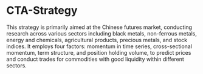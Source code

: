 # CTA-Strategy
This strategy is primarily aimed at the Chinese futures market, conducting research across various sectors including black metals, non-ferrous metals, energy and chemicals, agricultural products, precious metals, and stock indices. It employs four factors: momentum in time series, cross-sectional momentum, term structure, and position holding volume, to predict prices and conduct trades for commodities with good liquidity within different sectors.
